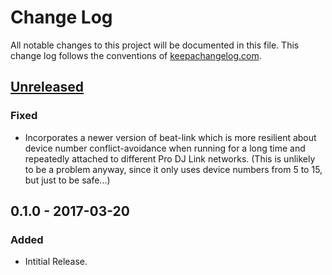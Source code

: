 # Change Log

All notable changes to this project will be documented in this file.
This change log follows the conventions of
[keepachangelog.com](http://keepachangelog.com/).

## [Unreleased][unreleased]

### Fixed

- Incorporates a newer version of beat-link which is more resilient
  about device number conflict-avoidance when running for a long time
  and repeatedly attached to different Pro DJ Link networks. (This is
  unlikely to be a problem anyway, since it only uses device numbers
  from 5 to 15, but just to be safe...)

## 0.1.0 - 2017-03-20

### Added

- Intitial Release.

[Unreleased]: https://github.com/brunchboy/beat-carabiner/compare/v0.1.0...HEAD

